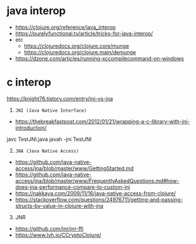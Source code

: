 # java interop
- https://clojure.org/reference/java_interop
- https://purelyfunctional.tv/article/tricks-for-java-interop/
- etc
  - https://clojuredocs.org/clojure.core/munge
  - https://clojuredocs.org/clojure.main/demunge
- https://dzone.com/articles/running-xccompilecommand-on-windows

# c interop
https://knight76.tistory.com/entry/jni-vs-jna
1.     JNI (Java Native Interface)
- https://thebreakfastpost.com/2012/01/21/wrapping-a-c-library-with-jni-introduction/

javc TestJNI.java
javah -jni TestJNI



2.     JNA (Java Native Access)
- https://github.com/java-native-access/jna/blob/master/www/GettingStarted.md
- https://github.com/java-native-access/jna/blob/master/www/FrequentlyAskedQuestions.md#how-does-jna-performance-compare-to-custom-jni
- https://nakkaya.com/2009/11/16/java-native-access-from-clojure/
- https://stackoverflow.com/questions/24976711/getting-and-passing-structs-by-value-in-clojure-with-jna

3. JNR
- https://github.com/jnr/jnr-ffi
- https://www.lvh.io/CCryptoClojure/
